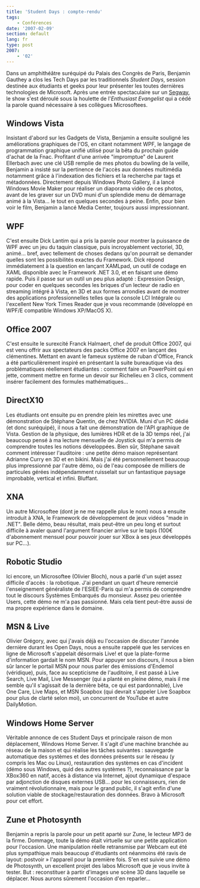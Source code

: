 ```yaml
---
title: 'Student Days : compte-rendu'
tags:
    - Conférences
date: '2007-02-09'
section: default
lang: fr
type: post
2007:
    - '02'
---
```


Dans un amphithéâtre suréquipé du Palais des Congrès de Paris, Benjamin Gauthey a clos les Tech Days par les traditionnels <em lang="en">Student Days</em>, session destinée aux étudiants et geeks pour leur présenter les toutes dernières technologies de Microsoft. Après une entrée spectaculaire sur un [Segway](http://fr.wikipedia.org/wiki/Segway_HT), le show s'est déroulé sous la houlette de l'<em lang="en">Enthusiast Evangelist</em> qui a cédé la parole quand nécessaire à ses collègues Microsoftees.

<!-- more -->

## Windows Vista

Insistant d'abord sur les Gadgets de Vista, Benjamin a ensuite souligné les améliorations graphiques de l'OS, en citant notamment WPF, le langage de programmation graphique unifié utilisé pour la bêta du prochain guide d'achat de la Fnac. Profitant d'une arrivée "impromptue" de Laurent Ellerbach avec une clé USB remplie de mes photos du bowling de la veille, Benjamin a insisté sur la pertinence de l'accès aux données multimédia notamment grâce à l'indexation des fichiers et la recherche par tags et métadonnées. Directement depuis Windows Photo Gallery, il a lancé Windows Movie Maker pour réaliser un diaporama vidéo de ces photos, avant de les graver sur un DVD muni d'un splendide menu de démarrage animé à la Vista… le tout en quelques secondes à peine. Enfin, pour bien voir le film, Benjamin a lancé Media Center, toujours aussi impressionnant.

## WPF

C'est ensuite Dick Lantim qui a pris la parole pour montrer la puissance de WPF avec un jeu du taquin classique, puis incroyablement vectoriel, 3D, animé… bref, avec tellement de choses dedans qu'on pourrait se demander quelles sont les possibilités exactes du Framework. Dick répond immédiatement à la question en lançant XAMLpad, un outil de codage en XAML disponible avec le Framework .NET 3.0, et en faisant une démo rapide. Puis il passe sur un outil un peu plus adapté : Expression Design, pour coder en quelques secondes les briques d'un lecteur de radio en streaming intégré à Vista, en 3D et aux formes arrondies avant de montrer des applications professionnelles telles que la console LCI Intégrale ou l'excellent New York Times Reader que je vous recommande (développé en WPF/E compatible Windows XP/MacOS X).

## Office 2007

C'est ensuite le surexcité Franck Halmaert, chef de produit Office 2007, qui est venu offrir aux spectateurs des packs Office 2007 en lançant des clémentines. Mettant en avant le fameux système de ruban d'Office, Franck a été particulièrement inspiré en présentant la suite bureautique via des problématiques réellement étudiantes : comment faire un PowerPoint qui en jette, comment mettre en forme un devoir sur Richelieu en 3 clics, comment insérer facilement des formules mathématiques…

## DirectX10

Les étudiants ont ensuite pu en prendre plein les mirettes avec une démonstration de Stéphane Quentin, de chez NVIDIA. Muni d'un PC dédié (et donc suréquipé), il nous a fait une démonstration de l'API graphique de Vista. Gestion de la physique, des lumières HDR et de la 3D temps réel, j'ai beaucoup pensé à ma lecture mensuelle de Joystick qui m'a permis de comprendre toutes les notions développées. Bien sûr, Stéphane savait comment intéresser l'auditoire : une petite démo maison représentant Adrianne Curry en 3D et en bikini. Mais j'ai été personnellement beaucoup plus impressionné par l'autre démo, où de l'eau composée de milliers de particules gérées indépendamment ruisselait sur un fantastique paysage improbable, vertical et infini. Bluffant.

## XNA

Un autre Microsoftee (dont je ne me rappelle plus le nom) nous a ensuite introduit à XNA, le Framework de développement de jeux vidéos "made in .NET". Belle démo, beau résultat, mais peut-être un peu long et surtout difficile à avaler quand l'argument financier arrive sur le tapis (100€ d'abonnement mensuel pour pouvoir jouer sur XBox à ses jeux développés sur PC…).

## Robotic Studio

Ici encore, un Microsoftee (Olivier Bloch), nous a parlé d'un sujet assez difficile d'accès : la robotique. J'ai pendant un quart d'heure remercié l'enseignement généraliste de l'ESIEE-Paris qui m'a permis de comprendre tout le discours Systèmes Embarqués du monsieur. Assez peu orientée Users, cette démo ne m'a pas passionné. Mais cela tient peut-être aussi de ma propre expérience dans le domaine.

## MSN &amp; Live

Olivier Grégory, avec qui j'avais déjà eu l'occasion de discuter l'année dernière durant les Open Days, nous a ensuite rappelé que les services en ligne de Microsoft s'appelait désormais Live! et que la plate-forme d'information gardait le nom MSN. Pour appuyer son discours, il nous a bien sûr lancer le portail MSN pour nous parler des émissions d'Endemol (véridique), puis, face au scepticisme de l'auditoire, il est passé à Live Search, Live Mail, Live Messenger (qui a planté en pleine démo, mais il me semble qu'il s'agissait de la dernière bêta, ce qui est pardonnable), Live One Care, Live Maps, et MSN Soapbox (qui devrait s'appeler Live Soapbox pour plus de clarté selon moi), un concurrent de YouTube et autre DailyMotion.

## Windows Home Server

Véritable annonce de ces Student Days et principale raison de mon déplacement, Windows Home Server. Il s'agit d'une machine branchée au réseau de la maison et qui réalise les tâches suivantes : sauvegarde automatique des systèmes et des données présents sur le réseau (y compris les Mac ou Linux), restauration des systèmes en cas d'incident (démo sous Windows, quid des autres systèmes ?), reconnaissance par la XBox360 en natif, accès à distance via Internet, ajout dynamique d'espace par adjonction de disques externes USB… pour les connaisseurs, rien de vraiment révolutionnaire, mais pour le grand public, il s'agit enfin d'une solution viable de stockage/restauration des données. Bravo à Microsoft pour cet effort.

## Zune et Photosynth

Benjamin a repris la parole pour un petit aparté sur Zune, le lecteur MP3 de la firme. Dommage, toute la démo était virtuelle sur une petite application pour l'occasion. Une manipulation réelle retransmise par Webcam eut été plus sympathique mais beaucoup d'étudiants ont néanmoins été ravis de layout: postvoir&nbsp;» l'appareil pour la première fois. S'en est suivie une démo de Photosynth, un excellent projet des labos Microsoft que je vous invite à tester. But : reconstituer à partir d'images une scène 3D dans laquelle se déplacer. Nous aurons sûrement l'occasion d'en reparler…
